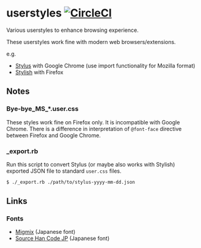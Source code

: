 userstyles [![CircleCI](https://circleci.com/gh/curipha/userstyles.svg?style=svg)](https://circleci.com/gh/curipha/userstyles)
==========
Various userstyles to enhance browsing experience.

These userstyles work fine with modern web browsers/extensions.

e.g.
- [Stylus](https://chrome.google.com/webstore/detail/stylus/clngdbkpkpeebahjckkjfobafhncgmne) with Google Chrome (use import functionality for Mozilla format)
- [Stylish](https://addons.mozilla.org/ja/firefox/addon/stylish/) with Firefox


Notes
-------------------------
### Bye-bye_MS_*.user.css
These styles work fine on Firefox only. It is incompatible with Google Chrome.
There is a difference in interpretation of `@font-face` directive between Firefox and Google Chrome.

### _export.rb
Run this script to convert Stylus (or maybe also works with Stylish) exported JSON file to standard `user.css` files.

```bash
$ ./_export.rb ./path/to/stylus-yyyy-mm-dd.json
```


Links
--------------------
### Fonts
- [Migmix](https://mix-mplus-ipa.osdn.jp/migmix/) (Japanese font)
- [Source Han Code JP](https://github.com/adobe-fonts/source-han-code-jp) (Japanese font)

